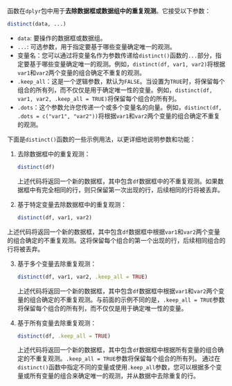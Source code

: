 函数在`dplyr`包中用于**去除数据框或数据组中的重复观测**。它接受以下参数：
```R
distinct(data, ...)
```
- `data`: 要操作的数据框或数据组。
- `...`: 可选参数，用于指定要基于哪些变量确定唯一的观测。
- 变量名：您可以通过将变量名作为参数传递给`distinct()`函数的`...`部分，指定要基于哪些变量确定唯一的观测。例如，`distinct(df, var1, var2)`将根据`var1`和`var2`两个变量的组合确定不重复的观测。
- `.keep_all`：这是一个逻辑参数，默认为`FALSE`。当设置为`TRUE`时，将保留每个组合的所有列，而不仅仅是用于确定唯一性的变量。例如，`distinct(df, var1, var2, .keep_all = TRUE)`将保留每个组合的所有列。
- `.dots`：这个参数允许您传递一个或多个变量名的向量。例如，`distinct(df, .dots = c("var1", "var2"))`将根据`var1`和`var2`两个变量的组合确定不重复的观测。

下面是`distinct()`函数的一些示例用法，以更详细地说明参数和功能：

1. 去除数据框中的重复观测：
   ```R
   distinct(df)
   ```
   上述代码将返回一个新的数据框，其中包含`df`数据框中的不重复观测。如果数据框中有完全相同的行，则只保留第一次出现的行，后续相同的行将被丢弃。

2. 基于特定变量去除数据框中的重复观测：
   ```R
   distinct(df, var1, var2)
   ```
上述代码将返回一个新的数据框，其中包含`df`数据框中根据`var1`和`var2`两个变量的组合确定的不重复观测。这将保留每个组合的第一个出现的行，后续相同组合的行将被丢弃。

3. 基于多个变量去除重复观测：
   ```R
   distinct(df, var1, var2, .keep_all = TRUE)
   ```
   上述代码将返回一个新的数据框，其中包含`df`数据框中根据`var1`和`var2`两个变量的组合确定的不重复观测。与前面的示例不同的是，`.keep_all = TRUE`参数将保留每个组合的所有列，而不仅仅是用于确定唯一性的变量。

4. 基于所有变量去除重复观测：
   ```R
   distinct(df, .keep_all = TRUE)
   ```
   上述代码将返回一个新的数据框，其中包含`df`数据框中根据所有变量的组合确定的不重复观测。`.keep_all = TRUE`参数将保留每个组合的所有列。
通过在`distinct()`函数中指定不同的变量或使用`.keep_all`参数，您可以根据多个变量或所有变量的组合来确定唯一的观测，并从数据中去除重复的行。




